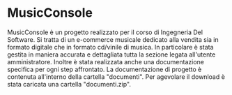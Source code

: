 # MusicConsole
MusicConsole è un progetto realizzato per il corso di Ingegneria Del Software. 
Si tratta di un e-commerce musicale dedicato alla vendita sia in formato digitale che in formato cd/vinile di musica. 
In particolare è stata gestita in maniera accurata e dettagliata tutta la sezione legata all'utente amministratore.
Inoltre è stata realizzata anche una documentazione specifica per ogni step affrontato.
La documentazione di progetto è contenuta all'interno della cartella "documenti". 
Per agevolare il download è stata caricata una cartella "documenti.zip".
